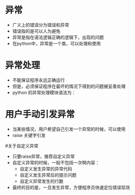 # 异常
- 广义上的错误分为错误和异常
- 错误指的是可以人为避免
- 异常是指在语法逻辑正确的逻辑下，出现的问题
- 在python中，异常是一个类，可以处理和使用
# 异常处理
- 不能保证程序永远正确运行
- 但是，必须保证程序在最坏的情况下得到的问题被妥善处理
- python 的异常处理模块语法为：

# 用户手动引发异常
- 当某些情况，用户希望自己引发一个异常的时候，可以使用
- raise 关键字引发


#关于自定义异常
- 只要raise异常，推荐自定义异常
- 自定义异常的时候，一般不包括一次啊内容：
    - 自定义发生异常的异常代码
    - 自定义发生异常后的提示问题
    - 自定义异常发生的行数
- 最终的目的是，一旦发生异常，方便程序员快速定位错误现场

    